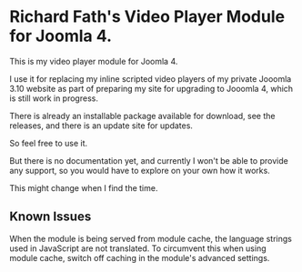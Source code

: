 # Richard Fath's Video Player Module for Joomla 4.
This is my video player module for Joomla 4.

I use it for replacing my inline scripted video players of my private Jooomla 3.10 website as part of preparing my site for upgrading to Jooomla 4, which is still work in progress.

There is already an installable package available for download, see the releases, and there is an update site for updates.

So feel free to use it.

But there is no documentation yet, and currently I won't be able to provide any support, so you would have to explore on your own how it works.

This might change when I find the time.

## Known Issues
When the module is being served from module cache, the language strings used in JavaScript are not translated. To circumvent this when using module cache, switch off caching in the module's advanced settings.

